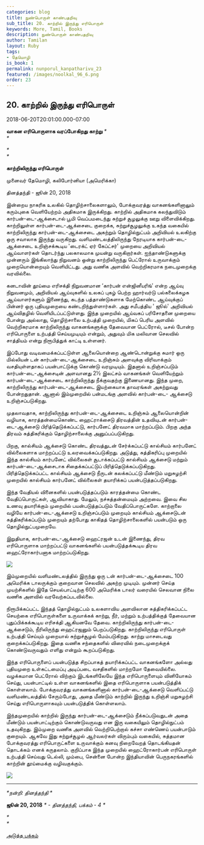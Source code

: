 ```yaml
---
categories: blog
title: நுண்பொருள் காண்பதறிவு
sub_title: 20. காற்றில் இருந்து எரிபொருள்
keywords: More, Tamil, Books
description: நுண்பொருள் காண்பதறிவு
author: Tamilan
layout: Ruby
tags:
- தேமொழி
is_book: 1
permalink: nunporul_kanpatharivu_23
featured: /images/noolkal_96_6.png
order: 23
---
```



## 20. காற்றில் இருந்து எரிபொருள்

2018-06-20T20:01:00.000-07:00

**வாகன எரிபொருளாக வரப்போகிறது காற்று** _*  
*_

_*  
*_

**காற்றிலிருந்து எரிபொருள்**

முனைவர் தேமொழி, கலிபோர்னியா (அமெரிக்கா)

தினத்தந்தி - ஜூன் 20, 2018

இன்றைய நாகரிக உலகில் தொழிற்சாலைகளாலும், போக்குவரத்து வாகனங்களினாலும் கரும்புகை வெளியேற்றம் அதிகமாக இருக்கிறது. காற்றில் அதிகமாக கலந்துவிடும் கார்பன்-டை-ஆக்சைடால் பூமி வெப்பமடைந்து சுற்றுச் சூழலுக்கு ஊறு விளைவிக்கிறது. காற்றிலுள்ள கார்பன்-டை-ஆக்சைடை குறைக்க, சுற்றுச்சூழலுக்கு உகந்த வகையில் காற்றிலிருந்து கார்பன்-டை-ஆக்சைடை அகற்றும் தொழில்நுட்பம் அறிவியல் உலகிற்கு ஒரு சவாலாக இருந்து வருகிறது. வளிமண்டலத்திலிருந்து நேரடியாக கார்பன்-டை-ஆக்சைடை உறிஞ்சக்கூடிய 'டைரக்ட் ஏர் கேப்ட்சர்' முறையை அறிவியல் ஆய்வாளர்கள் தொடர்ந்து பலகாலமாக முயன்று வருகிறார்கள். ஐந்தாண்டுகளுக்கு முன்னரும் இங்கிலாந்து நிறுவனம் ஒன்று காற்றிலிருந்து பெட்ரோல் உருவாக்கும் முறையொன்றையும் வெளியிட்டது. அது வணிக அளவில் வெற்றிகரமாக நடைமுறைக்கு வரவில்லை.

கனடாவின் தூய்மை எரிசக்தி நிறுவனமான ‘கார்பன் என்ஜினீயரிங்’ என்ற ஆய்வு நிறுவனமும், அறிவியல் ஆய்வுகளில் உலகப் புகழ் பெற்ற ஹார்வர்டு பல்கலைக்கழக ஆய்வாளர்களும் இணைந்து, கடந்த பத்தாண்டுகளாக மேற்கொண்ட ஆய்வுக்குப் பின்னர் ஒரு புதியமுறையை கண்டறிந்துள்ளார்கள். அது சமீபத்திய ' ஜூல்' அறிவியல் ஆய்விதழில் வெளியிடப்பட்டுள்ளது. இந்த முறையில் ஆய்வகப் பரிசோதனை முறையை போன்று அல்லாது, தொழிற்சாலை உற்பத்தி முறையில், மிகப் பெரிய அளவில் வெற்றிகரமாக காற்றிலிருந்து வாகனங்களுக்கு தேவையான பெட்ரோல், டீசல் போன்ற எரிபொருளை உற்பத்தி செய்யமுடியும் என்றும், அதுவும் மிக மலிவான செலவில் சாத்தியம் என்று நிரூபித்துக் காட்டி உள்ளனர்.

இப்போது வடிவமைக்கப்பட்டுள்ள ஆலையொன்றை ஆண்டொன்றுக்கு சுமார் ஒரு மில்லியன் டன் கார்பன்-டை-ஆக்சைடை உறிஞ்சும் அளவுக்கு விரிவாக்கும் வசதியுள்ளதாகப் பயன்பாட்டுக்கு கொண்டு வரமுடியும். இதனால் உறிஞ்சப்படும் கார்பன்-டை-ஆக்சைடின் அளவானது 2½ இலட்சம் வாகனங்கள் வெளியேற்றும் கார்பன்-டை-ஆக்சைடை காற்றிலிருந்து நீக்குவதற்கு இணையானது. இந்த முறை, காற்றிலிருந்து கார்பன்-டை-ஆக்சைடை இயற்கையாக தாவரங்கள் அகற்றுவது போன்றதுதான். ஆனால் இம்முறையில் பன்மடங்கு அளவில் கார்பன்-டை- ஆக்சைடு உறிஞ்சப்படுகிறது.

முதலாவதாக, காற்றிலிருந்து கார்பன்-டை-ஆக்சைடை உறிஞ்சும் ஆலையொன்றின் வழியாக, காரத்தன்மைகொண்ட ஹைட்ராக்சைடு திரவத்தின் உதவியுடன் கார்பன்- டை-ஆக்சைடு பிரித்தெடுக்கப்பட்டு, கார்பனேட் திரவமாக மாற்றப்படும். பிறகு அந்த திரவம் சுத்திகரிக்கும் தொழிற்சாலைக்கு அனுப்பப்படுகிறது.

பிறகு, கால்சியம் ஆக்சைடு கொண்ட திரவத்துடன் சேர்க்கப்பட்டு கால்சியம் கார்பனேட் வில்லைகளாக மாற்றப்பட்டு உலரவைக்கப்படுகிறது. அடுத்து, சுத்திகரிப்பு முறையில் இந்த கால்சியம் கார்பனேட் வில்லைகள் சூடாக்கப்பட்டு கால்சியம் ஆக்சைடு மற்றும் கார்பன்-டை-ஆக்சைடாக சிதைக்கப்பட்டுப் பிரித்தெடுக்கப்படுகிறது. பிரித்தெடுக்கப்பட்ட கால்சியம் ஆக்சைடு நீருடன் கலக்கப்பட்டு மீண்டும் மறுசுழற்சி முறையில் கால்சியம் கார்பனேட் வில்லைகள் தயாரிக்கப் பயன்படுத்தப்படுகிறது.

இந்த வேதியல் வினைகளில் பயன்படுத்தப்படும் காரத்தன்மை கொண்ட வேதிப்பொருட்கள், ஆவியாகாது. மேலும், நச்சுத்தன்மையும் அற்றவை. இவை சில உணவு தயாரிக்கும் முறையில் பயன்படுத்தப்படும் வேதிப்பொருட்களே. காற்றாலை வழியே கார்பன்-டை-ஆக்சைடு உறிஞ்சப்படும் முறையும் கால்சியம் ஆக்சைடுடன் சுத்திகரிக்கப்படும் முறையும் தற்போது காகிதத் தொழிற்சாலைகளில் பயன்படும் ஒரு தொழில்நுட்பமுறையே.

இறுதியாக, கார்பன்-டை-ஆக்சைடு ஹைட்ரஜன் உடன் இணைந்து, திரவ எரிபொருளாக மாற்றப்பட்டு வாகனங்களில் பயன்படுத்தக்கூடிய திரவ ஹைட்ரோகார்பனாக மாற்றப்படுகிறது.

![](https://lh3.googleusercontent.com/-kLXUHx2szLQ/WynMUd1V7zI/AAAAAAAAI_U/cDeS-eltU4AmR5sRoGkI-hgMe9Kb24BMwCLcBGAs/s1600/Direct%2BAir%2BCapture.jpg)

இம்முறையில் வளிமண்டலத்தில் இருந்து ஒரு டன் கார்பன்-டை-ஆக்சைடை 100 அமெரிக்க டாலருக்கும் குறைவான செலவில் அகற்ற முடியும். முன்னர் செய்த முயற்சிகளில் இதே செயல்பாட்டிற்கு 600 அமெரிக்க டாலர் வரையில் செலவான நிலை வணிக அளவில் வரவேற்கப்படவில்லை.

நிரூபிக்கப்பட்ட இந்தத் தொழில்நுட்பம் உலகளாவிய அளவிலான சுத்திகரிக்கப்பட்ட செயற்கை எரிபொருள்களை உருவாக்கக் காற்று, நீர், மற்றும் உற்பத்திக்குத் தேவையான புதுப்பிக்கக்கூடிய எரிசக்தி ஆகியனவே தேவை. காற்றிலிருந்து கார்பன்-டை-ஆக்சைடும், நீரிலிருந்து ஹைட்ரஜனும் பெறப்படுகிறது. காற்றிலிருந்து எரிபொருள் உற்பத்தி செய்யும் முறையால் சுற்றுச்சூழல் மேம்படுகிறது. காற்று மாசடைவது குறைக்கப்படுகிறது. இதை வணிக சந்தைகளில் விரைவில் நடைமுறைக்குக் கொண்டுவருவதும் எளிது என்றும் கூறப்படுகிறது.

இந்த எரிபொருளைப் பயன்படுத்த சிறப்பாகத் தயாரிக்கப்பட்ட வாகனங்களோ அல்லது புதியமுறை உள்கட்டமைப்பு அடிப்படை வசதிகளில் மாற்றமோ தேவையில்லை. வழக்கமான பெட்ரோல் விற்கும் இடங்களிலேயே இந்த எரிபொருளையும் வினியோகம் செய்து, பயன்பாட்டில் உள்ள வாகனங்களில் இதை எரிபொருளாக பயன்படுத்திக் கொள்ளலாம். போக்குவரத்து வாகனங்களினால் கார்பன்-டை-ஆக்சைடு வெளிப்பட்டு வளிமண்டலத்தில் சேரும்போது, அதை மீண்டும் காற்றில் இருந்து உறிஞ்சி மறுசுழற்சி செய்து எரிபொருளாகவும் பயன்படுத்திக் கொள்ளலாம்.

இந்தமுறையில் காற்றில் இருந்து கார்பன்-டை-ஆக்சைடும் நீக்கப்படுவதுடன் அதை மீண்டும் பயன்பாட்டிற்கும் கொண்டுவருவது என இரு வகையிலும் தொழில்நுட்பம் உதவுகிறது. இம்முறை வணிக அளவில் வெற்றிபெற்றால் கச்சா எண்ணெய் பயன்பாடும் குறையும். ஆகவே இது சுற்றுச்சூழல் ஆர்வலர்கள் விரும்பும் வகையில், சுத்தமான போக்குவரத்து எரிபொருட்களை உருவாக்கும் கனவு நிறைவேறத் தொடங்கியதன் தொடக்கம் எனக் கருதலாம். குறிப்பாக இந்த முறையில் ஹைட்ரோகார்பன் எரிபொருள் உற்பத்தி செய்வது டெல்லி, மும்பை, சென்னை போன்ற இந்தியாவின் பெருநகரங்களில் காற்றின் தூய்மைக்கு வழிவகுக்கும்.

![](https://lh3.googleusercontent.com/-S3slVXWTGi4/WynLZ9Dj3ZI/AAAAAAAAI_M/kBmCFsrLiJkRlmxMVPbfSLP3OgWIC8nFgCLcBGAs/s320/WhatsApp%2BImage%2B2018-06-19%2Bat%2B5.52.26%2BPM.jpeg)

* * *

_*நன்றி: தினத்தந்தி *_

**ஜூன் 20, 2018** _* - தினத்தந்தி, பக்கம் - 4 *_

_*  
*_

[அடுத்த பக்கம்](nunporul_kanpatharivu_24)